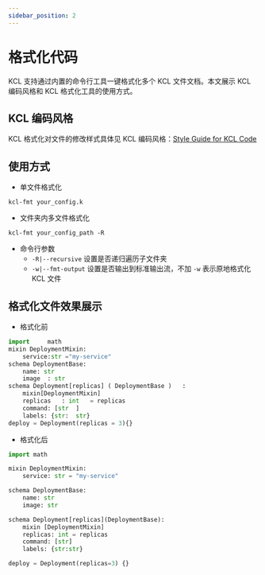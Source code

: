 ```yaml
---
sidebar_position: 2
---
```


# 格式化代码

KCL 支持通过内置的命令行工具一键格式化多个 KCL 文件文档。本文展示 KCL 编码风格和 KCL 格式化工具的使用方式。

## KCL 编码风格

KCL 格式化对文件的修改样式具体见 KCL 编码风格：[Style Guide for KCL Code](/docs/reference/lang/spec/codestyle)

## 使用方式

* 单文件格式化

```text
kcl-fmt your_config.k
```

* 文件夹内多文件格式化

```text
kcl-fmt your_config_path -R
```

* 命令行参数
  * `-R|--recursive` 设置是否递归遍历子文件夹
  * `-w|--fmt-output` 设置是否输出到标准输出流，不加 `-w` 表示原地格式化 KCL 文件

## 格式化文件效果展示

* 格式化前

```py
import     math
mixin DeploymentMixin:
    service:str ="my-service"
schema DeploymentBase:
    name: str
    image  : str
schema Deployment[replicas] ( DeploymentBase )   :
    mixin[DeploymentMixin]
    replicas   : int   = replicas
    command: [str  ]
    labels: {str:  str}
deploy = Deployment(replicas = 3){}
```

* 格式化后

```py
import math

mixin DeploymentMixin:
    service: str = "my-service"

schema DeploymentBase:
    name: str
    image: str

schema Deployment[replicas](DeploymentBase):
    mixin [DeploymentMixin]
    replicas: int = replicas
    command: [str]
    labels: {str:str}

deploy = Deployment(replicas=3) {}

```
